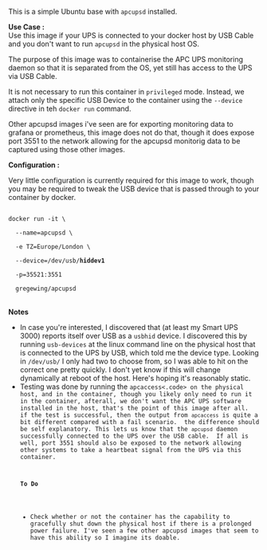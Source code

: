 This is a simple Ubuntu base with <code>apcupsd</code> installed.

<b>Use Case :</b><br>
Use this image if your UPS is connected to your docker host by USB Cable and you don't want to run <code>apcupsd</code> in the physical host OS.

The purpose of this image was to containerise the APC UPS monitoring daemon so that it is separated from the OS, yet still has access to the UPS via USB Cable.  

It is not necessary to run this container in <code>privileged</code> mode.  Instead, we attach only the specific USB Device to the container using the <code>--device</code> directive in teh <code>docker run</code> command.

Other apcupsd images i've seen are for exporting monitoring data to grafana or prometheus, this image does not do that, though it does expose port 3551 to the network allowing for the apcupsd monitorig data to be captured using those other images.


<b>Configuration :</b>

Very little configuration is currently required for this image to work, though you may be required to tweak the USB device that is passed through to your container by docker.

<code>
docker run -it \<br>
  --name=apcupsd \<br>
  -e TZ=Europe/London \<br>
  --device=/dev/usb/<b>hiddev1</b><br>
  -p=35521:3551<br>
  gregewing/apcupsd
</code>
<br>


<b>Notes</b><br>
<ul type="disc">
<li>In case you're interested, I discovered that (at least my Smart UPS 3000) reports itself over USB as a <code>usbhid</code> device.  I discovered this by running <code>usb-devices</code> at the linux command line on the physical host that is connected to the UPS by USB, which told me the device type.  Looking in <code>/dev/usb/</code> I only had two to choose from, so I was able to hit on the correct one pretty quickly.  I don't yet know if this will change dynamically at reboot of the host.  Here's hoping it's reasonably static.</li>
<li>Testing was done by running the <code>apcaccess<.code> on the physical host, and in the container, though you likely only need to run it in the container, afterall, we don't want the APC UPS software installed in the host, that's the point of this image after all.  if the test is successful, then the output from <code>apcaccess</code> is quite a bit different compared with a fail scenario.  the difference should be self explanatory. This lets us know that the <code>apcupsd</code> daemon successfully connected to the UPS over the USB cable.  If all is well, port 3551 should also be exposed to the network allowing other systems to take a heartbeat signal from the UPS via this container.</li>

<b>To Do</b><br>
<ul type="disc">
<li>Check whether or not the container has the capability to gracefully shut down the physical host if there is a prolonged power failure. I've seen a few other apcupsd images that seem to have this ability so I imagine its doable.</li>
</ul>
